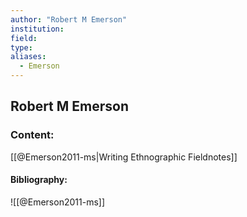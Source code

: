 ```yaml
---
author: "Robert M Emerson"
institution:
field:
type:
aliases:
  - Emerson
---
```


## Robert M Emerson

### Content:
[[@Emerson2011-ms|Writing Ethnographic Fieldnotes]]

#### Bibliography:

![[@Emerson2011-ms]]